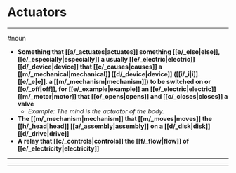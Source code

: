 # Actuators
---
#noun
- **Something that [[a/_actuates|actuates]] something [[e/_else|else]], [[e/_especially|especially]] a usually [[e/_electric|electric]] [[d/_device|device]] that [[c/_causes|causes]] a [[m/_mechanical|mechanical]] [[d/_device|device]] ([[i/_i|i]].[[e/_e|e]]. a [[m/_mechanism|mechanism]]) to be switched on or [[o/_off|off]], for [[e/_example|example]] an [[e/_electric|electric]] [[m/_motor|motor]] that [[o/_opens|opens]] and [[c/_closes|closes]] a valve**
	- _Example: The mind is the actuator of the body._
- **The [[m/_mechanism|mechanism]] that [[m/_moves|moves]] the [[h/_head|head]] [[a/_assembly|assembly]] on a [[d/_disk|disk]] [[d/_drive|drive]]**
- **A relay that [[c/_controls|controls]] the [[f/_flow|flow]] of [[e/_electricity|electricity]]**
---
---

